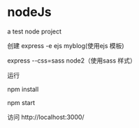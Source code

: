 # nodeJs
a test node project

创建
express -e ejs myblog(使用ejs 模板)

express --css=sass node2（使用sass 样式）


运行

npm install

npm start

访问
http://localhost:3000/
